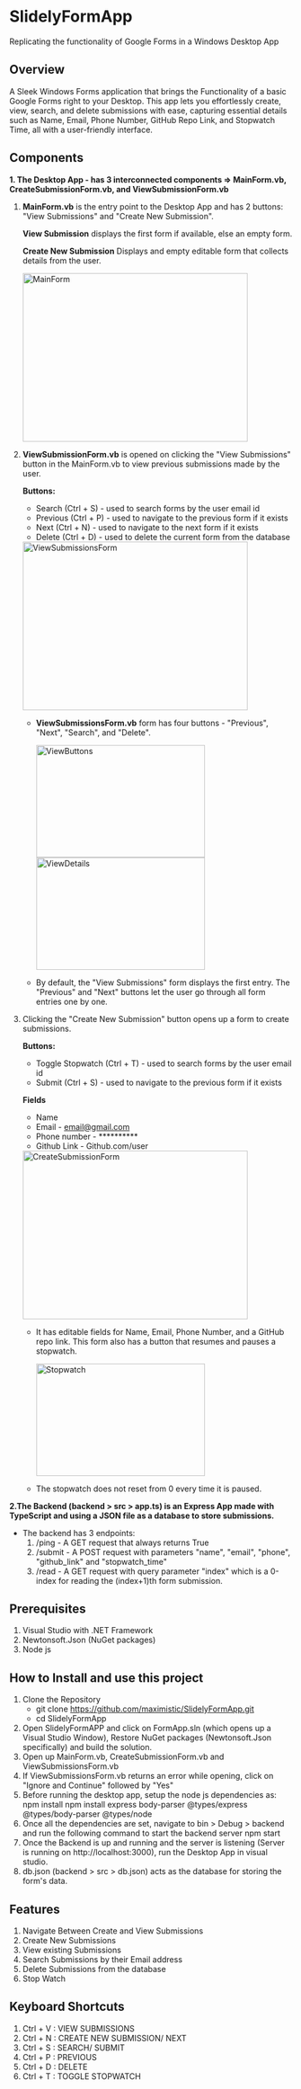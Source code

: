 # SlidelyFormApp
Replicating the functionality of Google Forms in a Windows Desktop App

## Overview
A Sleek Windows Forms application that brings the Functionality of a basic Google Forms right to your Desktop. This app lets you effortlessly create, view, search, and delete submissions with ease, capturing  essential details such as Name, Email, Phone Number, GitHub Repo Link, and Stopwatch Time, all with a user-friendly interface.

## Components

**1. The Desktop App - has 3 interconnected components => MainForm.vb, CreateSubmissionForm.vb, and ViewSubmissionForm.vb**

1. **MainForm.vb** is the entry point to the Desktop App and has 2 buttons: "View Submissions" and "Create New Submission".

    **View Submission** displays the first form if available, else an empty form.

    **Create New Submission** Displays and empty editable form that collects details from the user.

    <img src="https://github.com/maximistic/SlidelyFormApp/assets/110153672/1afa98ca-7f7a-4b02-8e60-81931bc248de" alt="MainForm" width="400" height="300">
    
2. **ViewSubmissionForm.vb** is opened on clicking the "View Submissions" button in the MainForm.vb to view previous submissions made by the user.

    **Buttons:**
    * Search (Ctrl + S)   - used to search forms by the user email id
    * Previous (Ctrl + P) - used to navigate to the previous form if it exists
    * Next (Ctrl + N)     - used to navigate to the next form if it exists
    * Delete (Ctrl + D)   - used to delete the current form from the database

    <img src="https://github.com/maximistic/SlidelyFormApp/assets/110153672/b73f1fc7-02fe-4947-b4cb-8b9e1ae6aa5f" alt="ViewSubmissionsForm" width="400" height="300"> 

    * **ViewSubmissionsForm.vb** form has four buttons - "Previous", "Next", "Search", and "Delete".

        <img src="https://github.com/maximistic/SlidelyFormApp/assets/110153672/182223ec-d21d-487f-b0e6-13604fa817a3" alt="ViewButtons" width="300" height="200">
        <img src="https://github.com/maximistic/SlidelyFormApp/assets/110153672/0b04983e-84b4-4de0-b2f5-32417acd0895" alt="ViewDetails" width="300" height="200">
    
    * By default, the "View Submissions" form displays the first entry. The "Previous" and "Next" buttons let the user go through all form entries one by one.

3. Clicking the "Create New Submission" button opens up a form to create submissions.

    **Buttons:**
    * Toggle Stopwatch (Ctrl + T)   - used to search forms by the user email id
    * Submit (Ctrl + S) - used to navigate to the previous form if it exists

    **Fields**
    * Name 
    * Email - email@gmail.com
    * Phone number - **********
    * Github Link - Github.com/user

    <img src="https://github.com/maximistic/SlidelyFormApp/assets/110153672/17fc0523-1a1d-4e2d-8893-5098cf1452f5" alt="CreateSubmissionForm" width="400" height="300">

    * It has editable fields for Name, Email, Phone Number, and a GitHub repo link. This form also has a button that resumes and pauses a stopwatch.

        <img src="https://github.com/maximistic/SlidelyFormApp/assets/110153672/7199bd3b-fc92-4ea5-af95-ff2c9ec82b56" alt="Stopwatch" width="300" height="200">
    
    * The stopwatch does not reset from 0 every time it is paused.


 **2.The Backend (backend > src > app.ts) is an Express App made with TypeScript and using a JSON file as a database to store submissions.**

* The backend has 3 endpoints:
    1. /ping - A GET request that always returns True
    2. /submit - A POST request with parameters "name", "email", "phone", "github_link" and "stopwatch_time"
    3. /read - A GET request with query parameter "index" which is a 0-index for reading the (index+1)th form submission.

## Prerequisites
1. Visual Studio with .NET Framework
2. Newtonsoft.Json (NuGet packages)
3. Node js

## How to Install and use this project

1. Clone the Repository
    * git clone https://github.com/maximistic/SlidelyFormApp.git
    * cd SlidelyFormApp
2. Open SlidelyFormAPP and click on FormApp.sln (which opens up a Visual Studio Window), Restore NuGet packages (Newtonsoft.Json specifically) and build the solution.
3. Open up MainForm.vb, CreateSubmissionForm.vb and ViewSubmissionsForm.vb
4. If ViewSubmissionsForm.vb returns an error while opening, click on "Ignore and Continue" followed by "Yes"
5. Before running the desktop app, setup the node js dependencies as:
        npm install
        npm install express body-parser @types/express @types/body-parser @types/node
6. Once all the dependencies are set, navigate to bin > Debug > backend and run the following command to start the backend server 
        npm start
7. Once the Backend is up and running and the server is listening (Server is running on http://localhost:3000), run the Desktop App in visual studio.
8. db.json (backend > src > db.json) acts as the database for storing the form's data.

## Features 
1. Navigate Between Create and View Submissions 
2. Create New Submissions 
3. View existing Submissions
4. Search Submissions by their Email address
5. Delete Submissions from the database
6. Stop Watch

## Keyboard Shortcuts
1. Ctrl + V : VIEW SUBMISSIONS
2. Ctrl + N : CREATE NEW SUBMISSION/ NEXT 
3. Ctrl + S : SEARCH/ SUBMIT
4. Ctrl + P : PREVIOUS
5. Ctrl + D : DELETE
6. Ctrl + T : TOGGLE STOPWATCH